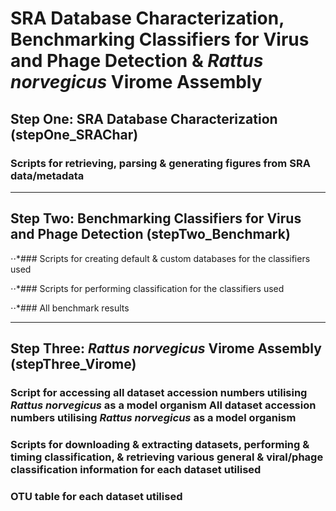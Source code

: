 # SRA Database Characterization, Benchmarking Classifiers for Virus and Phage Detection & *Rattus norvegicus* Virome Assembly
## Step One: SRA Database Characterization (stepOne_SRAChar)

### Scripts for retrieving, parsing & generating figures from SRA data/metadata


--------------------------------------


## Step Two: Benchmarking Classifiers for Virus and Phage Detection (stepTwo_Benchmark)
⋅⋅*### Scripts for creating default & custom databases for the classifiers used 

⋅⋅*### Scripts for performing classification for the classifiers used 

⋅⋅*### All benchmark results


--------------------------------------


## Step Three: *Rattus norvegicus* Virome Assembly (stepThree_Virome)
### Script for accessing all dataset accession numbers utilising *Rattus norvegicus* as a model organism All dataset accession numbers utilising *Rattus norvegicus* as a model organism 

### Scripts for downloading & extracting datasets, performing & timing classification, & retrieving various general & viral/phage classification information for each dataset utilised

### OTU table for each dataset utilised
